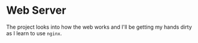 # Web Server

The project looks into how the web works and I'll be getting my hands dirty as I learn to use `nginx`.  

